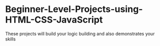 # Beginner-Level-Projects-using-HTML-CSS-JavaScript
These projects will build your logic building and also demonstrates your skills
